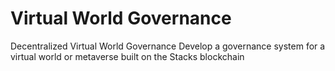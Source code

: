 # Virtual World Governance
Decentralized Virtual World Governance Develop a governance system for a virtual world or metaverse built on the Stacks blockchain
